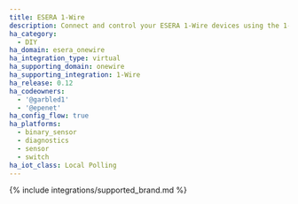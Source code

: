 ```yaml
---
title: ESERA 1-Wire
description: Connect and control your ESERA 1-Wire devices using the 1-Wire integration
ha_category:
  - DIY
ha_domain: esera_onewire
ha_integration_type: virtual
ha_supporting_domain: onewire
ha_supporting_integration: 1-Wire
ha_release: 0.12
ha_codeowners:
  - '@garbled1'
  - '@epenet'
ha_config_flow: true
ha_platforms:
  - binary_sensor
  - diagnostics
  - sensor
  - switch
ha_iot_class: Local Polling
---
```


{% include integrations/supported_brand.md %}
